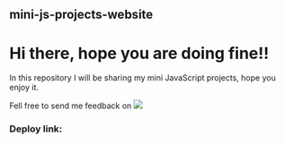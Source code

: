 ## mini-js-projects-website
# Hi there, hope you are doing fine!!
<p>In this repository I will be sharing my mini JavaScript projects, hope you enjoy it.</p>
<p>Fell free to send me feedback on <a target="_blank" href="https://www.linkedin.com/in/luis-ernani-533ab09a/"><img src="https://img.shields.io/badge/-LinkedIn-%230077B5?style=for-the-badge&logo=linkedin&logoColor=white" target="_blank"></a></p>

### Deploy link: 

